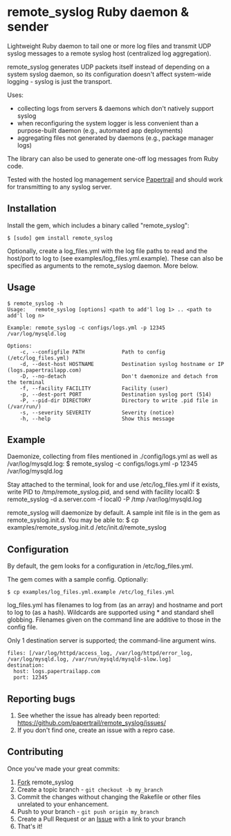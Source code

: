 # remote_syslog Ruby daemon & sender

Lightweight Ruby daemon to tail one or more log files and transmit UDP syslog 
messages to a remote syslog host (centralized log aggregation).

remote_syslog generates UDP packets itself instead of depending on a system 
syslog daemon, so its configuration doesn't affect system-wide 
logging - syslog is just the transport.

Uses:

* collecting logs from servers & daemons which don't natively support syslog
* when reconfiguring the system logger is less convenient than a 
purpose-built daemon (e.g., automated app deployments)
* aggregating files not generated by daemons (e.g., package manager logs)

The library can also be used to generate one-off log messages from Ruby code.

Tested with the hosted log management service [Papertrail] and should work for 
transmitting to any syslog server.


## Installation

Install the gem, which includes a binary called "remote_syslog":

    $ [sudo] gem install remote_syslog

Optionally, create a log_files.yml with the log file paths to read and the 
host/port to log to (see examples/log_files.yml.example). These can also be 
specified as arguments to the remote_syslog daemon. More below.


## Usage

    $ remote_syslog -h
    Usage:   remote_syslog [options] <path to add'l log 1> .. <path to add'l log n>

    Example: remote_syslog -c configs/logs.yml -p 12345 /var/log/mysqld.log

    Options:
        -c, --configfile PATH            Path to config (/etc/log_files.yml)
        -d, --dest-host HOSTNAME         Destination syslog hostname or IP (logs.papertrailapp.com)
        -D, --no-detach                  Don't daemonize and detach from the terminal
        -f, --facility FACILITY          Facility (user)
        -p, --dest-port PORT             Destination syslog port (514)
        -P, --pid-dir DIRECTORY          Directory to write .pid file in (/var/run/)
        -s, --severity SEVERITY          Severity (notice)
        -h, --help                       Show this message
    

## Example

Daemonize, collecting from files mentioned in ./config/logs.yml as well as
/var/log/mysqld.log:
    $ remote_syslog -c configs/logs.yml -p 12345 /var/log/mysqld.log

Stay attached to the terminal, look for and use /etc/log_files.yml if it 
exists, write PID to /tmp/remote_syslog.pid, and send with facility local0:
    $ remote_syslog -d a.server.com -f local0 -P /tmp /var/log/mysqld.log

remote_syslog will daemonize by default. A sample init file is in the gem as 
remote_syslog.init.d. You may be able to:
    $ cp examples/remote_syslog.init.d /etc/init.d/remote_syslog


## Configuration

By default, the gem looks for a configuration in /etc/log_files.yml.

The gem comes with a sample config.  Optionally:

    $ cp examples/log_files.yml.example /etc/log_files.yml
    
log_files.yml has filenames to log from (as an array) and hostname and port 
to log to (as a hash). Wildcards are supported using * and standard shell 
globbing. Filenames given on the command line are additive to those in 
the config file.

Only 1 destination server is supported; the command-line argument wins. 

    files: [/var/log/httpd/access_log, /var/log/httpd/error_log, /var/log/mysqld.log, /var/run/mysqld/mysqld-slow.log]
    destination:
      host: logs.papertrailapp.com
      port: 12345


## Reporting bugs


1. See whether the issue has already been reported: <https://github.com/papertrail/remote_syslog/issues/>
2. If you don't find one, create an issue with a repro case.


## Contributing

Once you've made your great commits:

1. [Fork][fk] remote_syslog
2. Create a topic branch - `git checkout -b my_branch`
3. Commit the changes without changing the Rakefile or other files unrelated to your enhancement.
4. Push to your branch - `git push origin my_branch`
5. Create a Pull Request or an [Issue][is] with a link to your branch
6. That's it!

[fk]: http://help.github.com/forking/
[is]: https://github.com/papertrail/remote_syslog/issues/
[Papertrail]: http://papertrailapp.com/
